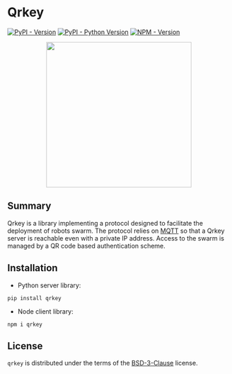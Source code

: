 # Qrkey

[![PyPI - Version](https://img.shields.io/pypi/v/qrkey.svg)](https://pypi.org/project/qrkey)
[![PyPI - Python Version](https://img.shields.io/pypi/pyversions/qrkey.svg)](https://pypi.org/project/qrkey)
[![NPM - Version](https://img.shields.io/npm/v/qrkey.svg)](https://npmjs.org/package/qrkey)

<p align="center">
  <img src="qrkey.png" width="328"/>
</p>

## Summary

Qrkey is a library implementing a protocol designed to facilitate the
deployment of robots swarm.
The protocol relies on [MQTT](https://en.wikipedia.org/wiki/MQTT) so that a
Qrkey server is reachable even with a private IP address.
Access to the swarm is managed by a QR code based authentication scheme.

## Installation

- Python server library:

```console
pip install qrkey
```

- Node client library:

```console
npm i qrkey
```

## License

`qrkey` is distributed under the terms of the [BSD-3-Clause](https://spdx.org/licenses/BSD-3-Clause.html) license.
